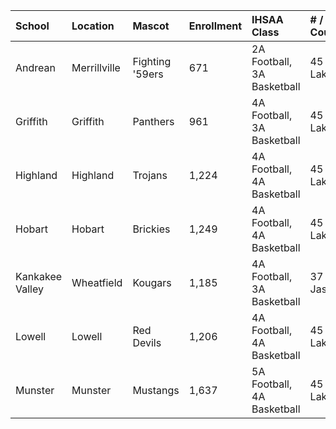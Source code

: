 | School          | Location     | Mascot          | Enrollment   | IHSAA Class                | # / County   |
|:----------------|:-------------|:----------------|:-------------|:---------------------------|:-------------|
| Andrean         | Merrillville | Fighting '59ers | 671          | 2A Football, 3A Basketball | 45 Lake      |
| Griffith        | Griffith     | Panthers        | 961          | 4A Football, 3A Basketball | 45 Lake      |
| Highland        | Highland     | Trojans         | 1,224        | 4A Football, 4A Basketball | 45 Lake      |
| Hobart          | Hobart       | Brickies        | 1,249        | 4A Football, 4A Basketball | 45 Lake      |
| Kankakee Valley | Wheatfield   | Kougars         | 1,185        | 4A Football, 3A Basketball | 37 Jasper    |
| Lowell          | Lowell       | Red Devils      | 1,206        | 4A Football, 4A Basketball | 45 Lake      |
| Munster         | Munster      | Mustangs        | 1,637        | 5A Football, 4A Basketball | 45 Lake      |